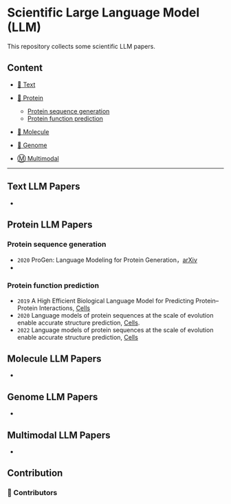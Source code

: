 # Scientific Large Language Model (LLM)

This repository collects some scientific LLM papers.

<!-- >What can **Large Language Models (LLMs)** do for Protein? 

🙌 This repository collects some LLM-based protein papers.

😎 Welcome to recommend missing papers through **`Adding Issues`** or **`Pull Requests`**.  -->

<!-- ## 🔔 News
- **2023-07  We create this repository to maintain a paper list on *Large Language Models* appiled in *Protein*.**

*Todo:*
1. - [ ] `Fine-grained classification of papers`
2. - [ ] `Update paper project / code` -->

## Content
- [📖 Text](#Protein-LLM-Papers)

- [🧬 Protein](#Protein-LLM-Papers)
  - [Protein sequence generation](#rotein-sequence-generation)
  - [Protein function prediction](#Protein-function-prediction)

- [🧪 Molecule](#Molecule-LLM-Papers)

- [🦠 Genome](#Genome-LLM-Papers)

- [Ⓜ️ Multimodal](#Multimodal-LLM-Papers)

---

## Text LLM Papers
- 

## Protein LLM Papers
<!-- 请仿照此格式，最好能对文章分类，然后按时间顺序添加-->
###  Protein sequence generation
- `2020` ProGen: Language Modeling for Protein Generation，[arXiv](https://doi.org/10.48550/arXiv.2004.03497)
- 
###  Protein function prediction
- `2019` A High Efficient Biological Language Model for Predicting Protein–Protein Interactions, [Cells](https://doi.org/10.3390/cells8020122)
- `2020` Language models of protein sequences at the scale of evolution enable accurate structure prediction, [Cells](https://doi.org/10.1101/2020.12.15.422761).
- `2022` Language models of protein sequences at the scale of evolution enable accurate structure prediction, [Cells](https://doi.org/10.1101/2022.07.20.500902)

## Molecule LLM Papers
- 

## Genome LLM Papers
- 

## Multimodal LLM Papers
- 

## Contribution
### 👥 Contributors


<!-- ### 🎉 Contributing ( welcome ! )

- ✨ Add a new paper or update an existing Protein-related LLM paper.
- 🧐 Use the same format as existing entries to describe the work.
- 😄 A very brief explanation why you think a paper should be added or updated is recommended (Not Neccessary) via **`Adding Issues`** or **`Pull Requests`**.

**Don't worry if you put something wrong, they will be fixed for you. Just feel free to contribute and promote your awesome work here! 🤩 We'll get back to you in time ~ 😉** -->


